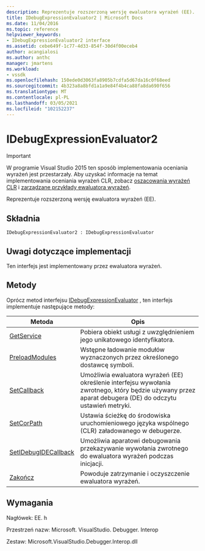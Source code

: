 ```yaml
---
description: Reprezentuje rozszerzoną wersję ewaluatora wyrażeń (EE).
title: IDebugExpressionEvaluator2 | Microsoft Docs
ms.date: 11/04/2016
ms.topic: reference
helpviewer_keywords:
- IDebugExpressionEvaluator2 interface
ms.assetid: cebe649f-1c77-4d33-854f-30d4f00eceb4
author: acangialosi
ms.author: anthc
manager: jmartens
ms.workload:
- vssdk
ms.openlocfilehash: 150ede0d3063fa8905b7cdfa5d67da16c0f68eed
ms.sourcegitcommit: 4b323a8a8bfd1a1a9e84f4b4ca88fa8da690f656
ms.translationtype: MT
ms.contentlocale: pl-PL
ms.lasthandoff: 03/05/2021
ms.locfileid: "102152237"
---
```

# <a name="idebugexpressionevaluator2"></a>IDebugExpressionEvaluator2
> [!IMPORTANT]
> W programie Visual Studio 2015 ten sposób implementowania oceniania wyrażeń jest przestarzały. Aby uzyskać informacje na temat implementowania oceniania wyrażeń CLR, zobacz [oszacowania wyrażeń CLR](https://github.com/Microsoft/ConcordExtensibilitySamples/wiki/CLR-Expression-Evaluators) i [zarządzane przykłady ewaluatora wyrażeń](https://github.com/Microsoft/ConcordExtensibilitySamples/wiki/Managed-Expression-Evaluator-Sample).

 Reprezentuje rozszerzoną wersję ewaluatora wyrażeń (EE).

## <a name="syntax"></a>Składnia

```
IDebugExpressionEvaluator2 : IDebugExpressionEvaluator
```

## <a name="notes-for-implementers"></a>Uwagi dotyczące implementacji
 Ten interfejs jest implementowany przez ewaluatora wyrażeń.

## <a name="methods"></a>Metody
 Oprócz metod interfejsu [IDebugExpressionEvaluator](../../../extensibility/debugger/reference/idebugexpressionevaluator.md) , ten interfejs implementuje następujące metody:

|Metoda|Opis|
|------------|-----------------|
|[GetService](../../../extensibility/debugger/reference/idebugexpressionevaluator2-getservice.md)|Pobiera obiekt usługi z uwzględnieniem jego unikatowego identyfikatora.|
|[PreloadModules](../../../extensibility/debugger/reference/idebugexpressionevaluator2-preloadmodules.md)|Wstępne ładowanie modułów wyznaczonych przez określonego dostawcę symboli.|
|[SetCallback](../../../extensibility/debugger/reference/idebugexpressionevaluator2-setcallback.md)|Umożliwia ewaluatora wyrażeń (EE) określenie interfejsu wywołania zwrotnego, który będzie używany przez aparat debugera (DE) do odczytu ustawień metryki.|
|[SetCorPath](../../../extensibility/debugger/reference/idebugexpressionevaluator2-setcorpath.md)|Ustawia ścieżkę do środowiska uruchomieniowego języka wspólnego (CLR) załadowanego w debugerze.|
|[SetIDebugIDECallback](../../../extensibility/debugger/reference/idebugexpressionevaluator2-setidebugidecallback.md)|Umożliwia aparatowi debugowania przekazywanie wywołania zwrotnego do ewaluatora wyrażeń podczas inicjacji.|
|[Zakończ](../../../extensibility/debugger/reference/idebugexpressionevaluator2-terminate.md)|Powoduje zatrzymanie i oczyszczenie ewaluatora wyrażeń.|

## <a name="requirements"></a>Wymagania
 Nagłówek: EE. h

 Przestrzeń nazw: Microsoft. VisualStudio. Debugger. Interop

 Zestaw: Microsoft.VisualStudio.Debugger.Interop.dll
